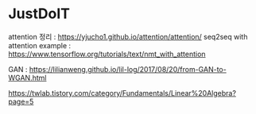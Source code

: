 # JustDoIT

attention 정리 : https://yjucho1.github.io/attention/attention/
seq2seq with attention example : https://www.tensorflow.org/tutorials/text/nmt_with_attention


GAN : https://lilianweng.github.io/lil-log/2017/08/20/from-GAN-to-WGAN.html 


https://twlab.tistory.com/category/Fundamentals/Linear%20Algebra?page=5
